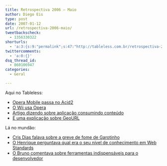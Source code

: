 ```yaml
---
title: Retrospectiva 2006 – Maio
author: Diego Eis
type: post
date: 2007-01-12
url: /retrospectiva-2006-maio/
tweetbackscheck:
  - 1356330322
shorturls:
  - 'a:3:{s:9:"permalink";s:47:"http://tableless.com.br/retrospectiva-2006-maio";s:7:"tinyurl";s:26:"http://tinyurl.com/3lu7t8b";s:4:"isgd";s:19:"http://is.gd/i87SO9";}'
twittercomments:
  - 'a:0:{}'
dsq_thread_id:
  - 860106947
categories:
  - Geral

---
```

Aqui no Tableless:

  * [Opera Mobile passa no Acid2][1]
  * [O Wii usa Opera][2]
  * [Artigo dizendo sobre aplicação consumindo conteúdo][3]
  * [E uma explicação sobre GeoURL][4]

Lá no mundão:

  * [Cris Dias falava sobre a greve de fome de Garotinho][5]
  * [O Henrique perguntava qual era o seu nível de conhecimento em Web Standards][6]
  * [O Bruno comentava sobre ferramentas indispensáveis para o desenvolvedor][7]

 [1]: http://tableless.com.br/opera-mobile-passa-no-acid2
 [2]: http://tableless.com.br/wii-usando-opera
 [3]: http://tableless.com.br/aplicacoes-comem-conteudo
 [4]: http://tableless.com.br/geourl-explicadinho
 [5]: http://www.crisdias.com/2006/05/01/garotinho-o-martir/
 [6]: http://www.revolucao.etc.br/archives/qual-o-seu-nivel-de-conhecimento-de-web-standards/
 [7]: http://brunotorres.net/ferramentas-indispensaveis-desenvolvedor-web